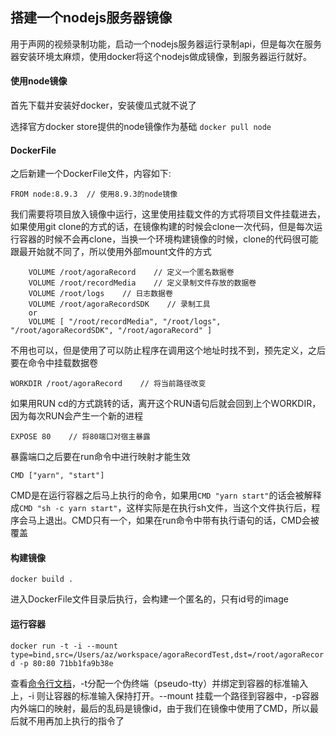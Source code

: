 ## 搭建一个nodejs服务器镜像

用于声网的视频录制功能，启动一个nodejs服务器运行录制api，但是每次在服务器安装环境太麻烦，使用docker将这个nodejs做成镜像，到服务器运行就好。

#### 使用node镜像

首先下载并安装好docker，安装傻瓜式就不说了

选择官方docker store提供的node镜像作为基础
`docker pull node`

#### DockerFile
之后新建一个DockerFile文件，内容如下:

`FROM node:8.9.3  // 使用8.9.3的node镜像`

我们需要将项目放入镜像中运行，这里使用挂载文件的方式将项目文件挂载进去，如果使用git clone的方式的话，在镜像构建的时候会clone一次代码，但是每次运行容器的时候不会再clone，当换一个环境构建镜像的时候，clone的代码很可能跟最开始就不同了，所以使用外部mount文件的方式

```
    VOLUME /root/agoraRecord    // 定义一个匿名数据卷
    VOLUME /root/recordMedia    // 定义录制文件存放的数据卷
    VOLUME /root/logs    // 日志数据卷
    VOLUME /root/agoraRecordSDK    // 录制工具
    or
    VOLUME [ "/root/recordMedia", "/root/logs", "/root/agoraRecordSDK", "/root/agoraRecord" ]
```

不用也可以，但是使用了可以防止程序在调用这个地址时找不到，预先定义，之后要在命令中挂载数据卷

`WORKDIR /root/agoraRecord    // 将当前路径改变`

如果用RUN cd的方式跳转的话，离开这个RUN语句后就会回到上个WORKDIR，因为每次RUN会产生一个新的进程

`EXPOSE 80    // 将80端口对宿主暴露`

暴露端口之后要在run命令中进行映射才能生效

`CMD ["yarn", "start"]`

CMD是在运行容器之后马上执行的命令，如果用`CMD "yarn start"`的话会被解释成`CMD "sh -c yarn start"`，这样实际是在执行sh文件，当这个文件执行后，程序会马上退出。CMD只有一个，如果在run命令中带有执行语句的话，CMD会被覆盖

#### 构建镜像

`docker build .`

进入DockerFile文件目录后执行，会构建一个匿名的，只有id号的image

#### 运行容器

`docker run -t -i --mount type=bind,src=/Users/az/workspace/agoraRecordTest,dst=/root/agoraRecord -p 80:80 71bb1fa9b38e`

查看[命令行文档](https://docs.docker.com/engine/reference/commandline/run/#options)，-t分配一个伪终端（pseudo-tty）并绑定到容器的标准输入上，-i 则让容器的标准输入保持打开。--mount 挂载一个路径到容器中，-p容器内外端口的映射，最后的乱码是镜像id，由于我们在镜像中使用了CMD，所以最后就不用再加上执行的指令了